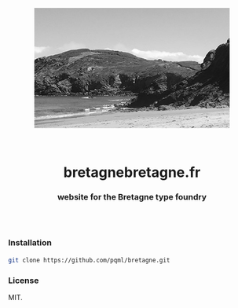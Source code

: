 <p align="center">
  <img src="preview.jpg" alt="Bretagne">
</p>
<br>
<h1 align="center">bretagnebretagne.fr</h1>
<h3 align="center">website for the Bretagne type foundry</h3>
<br><br>

### Installation

```sh
git clone https://github.com/pqml/bretagne.git
```

### License
MIT.
